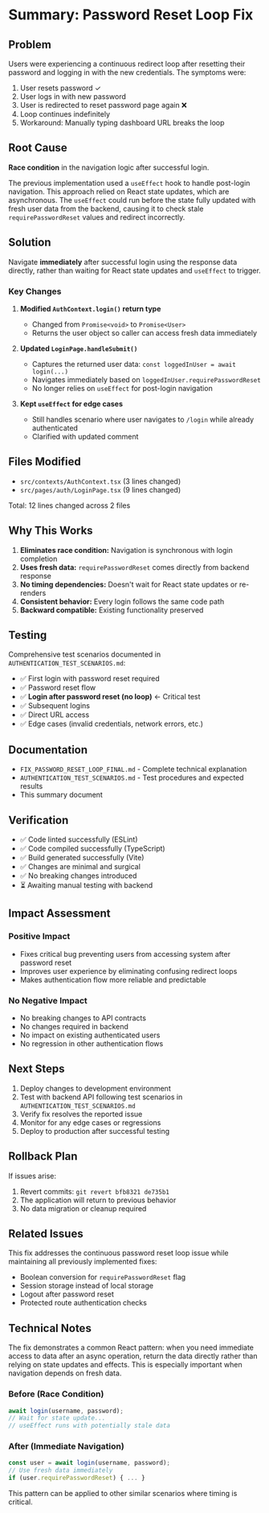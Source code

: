 # Summary: Password Reset Loop Fix

## Problem

Users were experiencing a continuous redirect loop after resetting their password and logging in with the new credentials. The symptoms were:

1. User resets password ✓
2. User logs in with new password
3. User is redirected to reset password page again ❌
4. Loop continues indefinitely
5. Workaround: Manually typing dashboard URL breaks the loop

## Root Cause

**Race condition** in the navigation logic after successful login.

The previous implementation used a `useEffect` hook to handle post-login navigation. This approach relied on React state updates, which are asynchronous. The `useEffect` could run before the state fully updated with fresh user data from the backend, causing it to check stale `requirePasswordReset` values and redirect incorrectly.

## Solution

Navigate **immediately** after successful login using the response data directly, rather than waiting for React state updates and `useEffect` to trigger.

### Key Changes

1. **Modified `AuthContext.login()` return type**
   - Changed from `Promise<void>` to `Promise<User>`
   - Returns the user object so caller can access fresh data immediately

2. **Updated `LoginPage.handleSubmit()`**
   - Captures the returned user data: `const loggedInUser = await login(...)`
   - Navigates immediately based on `loggedInUser.requirePasswordReset`
   - No longer relies on `useEffect` for post-login navigation

3. **Kept `useEffect` for edge cases**
   - Still handles scenario where user navigates to `/login` while already authenticated
   - Clarified with updated comment

## Files Modified

- `src/contexts/AuthContext.tsx` (3 lines changed)
- `src/pages/auth/LoginPage.tsx` (9 lines changed)

Total: 12 lines changed across 2 files

## Why This Works

1. **Eliminates race condition:** Navigation is synchronous with login completion
2. **Uses fresh data:** `requirePasswordReset` comes directly from backend response
3. **No timing dependencies:** Doesn't wait for React state updates or re-renders
4. **Consistent behavior:** Every login follows the same code path
5. **Backward compatible:** Existing functionality preserved

## Testing

Comprehensive test scenarios documented in `AUTHENTICATION_TEST_SCENARIOS.md`:

- ✅ First login with password reset required
- ✅ Password reset flow
- ✅ **Login after password reset (no loop)** ← Critical test
- ✅ Subsequent logins
- ✅ Direct URL access
- ✅ Edge cases (invalid credentials, network errors, etc.)

## Documentation

- `FIX_PASSWORD_RESET_LOOP_FINAL.md` - Complete technical explanation
- `AUTHENTICATION_TEST_SCENARIOS.md` - Test procedures and expected results
- This summary document

## Verification

- ✅ Code linted successfully (ESLint)
- ✅ Code compiled successfully (TypeScript)
- ✅ Build generated successfully (Vite)
- ✅ Changes are minimal and surgical
- ✅ No breaking changes introduced
- ⏳ Awaiting manual testing with backend

## Impact Assessment

### Positive Impact
- Fixes critical bug preventing users from accessing system after password reset
- Improves user experience by eliminating confusing redirect loops
- Makes authentication flow more reliable and predictable

### No Negative Impact
- No breaking changes to API contracts
- No changes required in backend
- No impact on existing authenticated users
- No regression in other authentication flows

## Next Steps

1. Deploy changes to development environment
2. Test with backend API following test scenarios in `AUTHENTICATION_TEST_SCENARIOS.md`
3. Verify fix resolves the reported issue
4. Monitor for any edge cases or regressions
5. Deploy to production after successful testing

## Rollback Plan

If issues arise:
1. Revert commits: `git revert bfb8321 de735b1`
2. The application will return to previous behavior
3. No data migration or cleanup required

## Related Issues

This fix addresses the continuous password reset loop issue while maintaining all previously implemented fixes:
- Boolean conversion for `requirePasswordReset` flag
- Session storage instead of local storage
- Logout after password reset
- Protected route authentication checks

## Technical Notes

The fix demonstrates a common React pattern: when you need immediate access to data after an async operation, return the data directly rather than relying on state updates and effects. This is especially important when navigation depends on fresh data.

### Before (Race Condition)
```typescript
await login(username, password);
// Wait for state update...
// useEffect runs with potentially stale data
```

### After (Immediate Navigation)
```typescript
const user = await login(username, password);
// Use fresh data immediately
if (user.requirePasswordReset) { ... }
```

This pattern can be applied to other similar scenarios where timing is critical.
